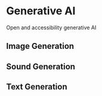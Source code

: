 # Generative AI

Open and accessibility generative AI

## Image Generation

## Sound Generation

## Text Generation
